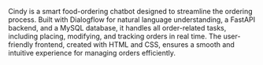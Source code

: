 Cindy is a smart food-ordering chatbot designed to streamline the ordering process. Built with Dialogflow for natural language understanding, a FastAPI backend, and a MySQL database, it handles all order-related tasks, including placing, modifying, and tracking orders in real time. The user-friendly frontend, created with HTML and CSS, ensures a smooth and intuitive experience for managing orders efficiently.
